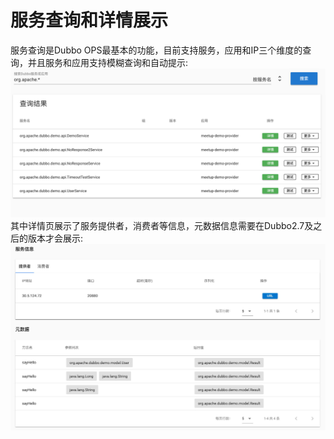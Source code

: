 # 服务查询和详情展示  
服务查询是Dubbo OPS最基本的功能，目前支持服务，应用和IP三个维度的查询，并且服务和应用支持模糊查询和自动提示:
![searchResult](sources/images/searchResult.png)
其中详情页展示了服务提供者，消费者等信息，元数据信息需要在Dubbo2.7及之后的版本才会展示:  
![detail](sources/images/detail.jpg)


